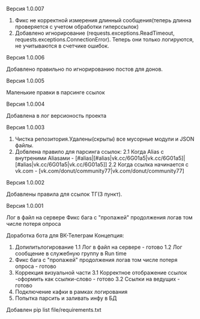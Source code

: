 Версия 1.0.007

  1. Фикс не корректной измерения длинный сообщения(теперь длинна проверяется с учетом обработки гиперссылок)
  2. Добавлено игнорирование (requests.exceptions.ReadTimeout, requests.exceptions.ConnectionError). 
  Теперь они только логируются, не учитываются в счетчике ошибок.

Версия 1.0.006

Добавлено правильно по игнорированию постов для донов.

Версия 1.0.005

Маленькие правки в парсинге ссылок

Версия 1.0.004

Добавлена в лог версионость проекта

Версия 1.0.003

  1. Чистка репозитория.Удалены(скрыты) все мусорные модули и JSON файлы.
  2. Добвлена правило для парсинга ссылок:
   2.1 Когда Alias с внутреними Aliasами - [#​alias|[#alias|vk.cc/6G01a5|vk.cc/6G01a5]|[#alias|vk.cc/6G01a5|vk.cc/6G01a5]]
   2.2 Когда ссылка начинается с vk.com - [vk.com/donut/community77|vk.com/donut/community77]


Версия 1.0.002

Добавлены правила для ссылок ТГ(3 пункт).

Версия 1.0.001

Лог в файл на сервере
Фикс бага с "пропажей" продолжения логав том числе потеря опроса

Доработка бота для ВК-Телеграм
Концепция:
  1. Допилитьлогирование
     1.1 Лог в файл на сервере - готово
     1.2 Лог сообщение в служебную группу в Run time
  2. Фикс бага с "пропажей" продолжения логав том числе потеря опроса - готово
  3. Коррекция визуальной части
     3.1 Корректное отображение ссылок -оформить как ссылки-слово - готово
     3.2 Ссылки на ведущих - готово
  4. Подключение кафки в рамках логирования
  5. Попытка парсить и заливать инфу в БД


Добавлен pip list 
  file/requirements.txt
